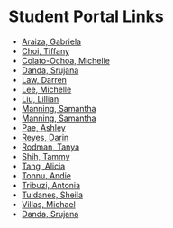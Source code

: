 Student Portal Links
====================

- [Araiza, Gabriela](https://garaiza.github.io/ex1/index.html)
- [Choi, Tiffany](https://choitiffany.github.io/ex1/index.html)
- [Colato-Ochoa, Michelle](https://mcolato8.github.io/ex1/index.html)
- [Danda, Srujana](http://srujanada.github.io/ex1/)
- [Law, Darren](http://darrenlaw.github.io/ex1/index.html)
- [Lee, Michelle](http://michelleplee.github.io/ex1/)
- [Liu, Lillian](https://github.com/lillianl/ex1.git)
- [Manning, Samantha](http://samanning.github.io/ex1/manning_samantha_public/index.html)
- [Manning, Samantha](http://samanning.github.io/ex1/index.html)
- [Pae, Ashley](https://ashleypae.github.io/ex1/)
- [Reyes, Darin](http://dereyes.github.io/ex1/index.html)
- [Rodman, Tanya](http://tjrodman.github.io/des157/index.html)
- [Shih, Tammy](http://tmshih21.github.io/ex1/index.html)
- [Tang, Alicia](https://alitang.github.io/ex1)
- [Tonnu, Andie](atonnu.github.io/portal/portaldes157)
- [Tribuzi, Antonia](http://artribuz.github.io/ex1/)
- [Tuldanes, Sheila](https://sheilatuldanes.github.io/ex1/index.html)
- [Villas, Michael](http://mavillas.github.io/ex1/)
- [Danda, Srujana](http://srujanada.github.io/ex1/)

